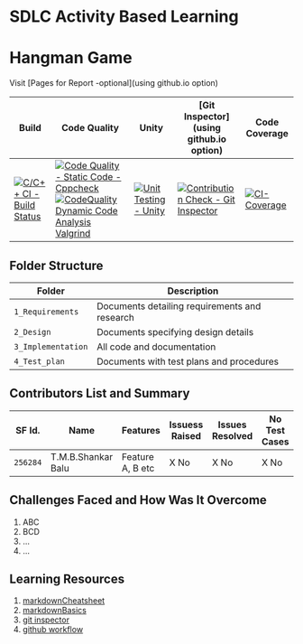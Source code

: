 # SDLC Activity Based Learning

# Hangman Game

Visit [Pages for Report -optional](using github.io option)

Build | Code Quality | Unity | [Git Inspector](using github.io option) | Code Coverage
------|----------|-------|--------------|--------------
[![C/C++ CI - Build Status](https://github.com/ShankarBalu/Miniproject_256284/actions/workflows/c-cpp.yml/badge.svg)](https://github.com/ShankarBalu/Miniproject_256284/actions/workflows/c-cpp.yml) | [![Code Quality - Static Code - Cppcheck](https://github.com/ShankarBalu/Miniproject_256284/actions/workflows/cppcheck.yml/badge.svg)](https://github.com/ShankarBalu/Miniproject_256284/actions/workflows/cppcheck.yml) [![CodeQuality Dynamic Code Analysis Valgrind](https://github.com/ShankarBalu/Miniproject_256284/actions/workflows/CodeQuality_Dynamic.yml/badge.svg)](https://github.com/ShankarBalu/Miniproject_256284/actions/workflows/CodeQuality_Dynamic.yml) | [![Unit Testing - Unity](https://github.com/ShankarBalu/Miniproject_256284/actions/workflows/unity.yml/badge.svg)](https://github.com/ShankarBalu/Miniproject_256284/actions/workflows/unity.yml) | [![Contribution Check - Git Inspector](https://github.com/ShankarBalu/Miniproject_256284/actions/workflows/gitinspector.yml/badge.svg)](https://github.com/ShankarBalu/Miniproject_256284/actions/workflows/gitinspector.yml) | [![CI-Coverage](https://github.com/ShankarBalu/Miniproject_256284/actions/workflows/gcov.yml/badge.svg)](https://github.com/ShankarBalu/Miniproject_256284/actions/workflows/gcov.yml)


## Folder Structure
Folder             | Description
-------------------| -----------------------------------------
`1_Requirements`   | Documents detailing requirements and research
`2_Design`         | Documents specifying design details
`3_Implementation` | All code and documentation
`4_Test_plan`      | Documents with test plans and procedures

## Contributors List and Summary

SF Id. |  Name          |    Features    | Issuess Raised |Issues Resolved|No Test Cases|Test Case Pass
-------|----------------|----------------|----------------|---------------|-------------|--------------
`256284` | T.M.B.Shankar Balu  | Feature A, B etc    | X No     | X No   |X No   |X No     

## Challenges Faced and How Was It Overcome

1. ABC
2. BCD
3. ...
4. ...

## Learning Resources
1. [markdownCheatsheet](https://github.com/adam-p/markdown-here/wiki/Markdown-Cheatsheet)
2. [markdownBasics](https://guides.github.com/features/mastering-markdown/)
3. [git inspector](https://github.com/ejwa/gitinspector.git)
4. [github workflow](https://docs.github.com/en/actions/learn-github-action)

